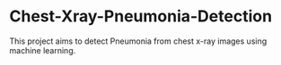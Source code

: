 # Chest-Xray-Pneumonia-Detection

This project aims to detect Pneumonia from chest x-ray images using machine learning.
